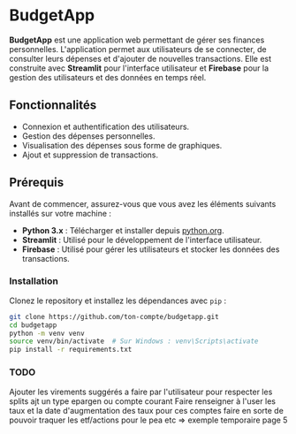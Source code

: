 
# BudgetApp

**BudgetApp** est une application web permettant de gérer ses finances personnelles. L'application permet aux utilisateurs de se connecter, de consulter leurs dépenses et d'ajouter de nouvelles transactions. Elle est construite avec **Streamlit** pour l'interface utilisateur et **Firebase** pour la gestion des utilisateurs et des données en temps réel.

## Fonctionnalités

- Connexion et authentification des utilisateurs.
- Gestion des dépenses personnelles.
- Visualisation des dépenses sous forme de graphiques.
- Ajout et suppression de transactions.

## Prérequis

Avant de commencer, assurez-vous que vous avez les éléments suivants installés sur votre machine :

- **Python 3.x** : Télécharger et installer depuis [python.org](https://www.python.org/downloads/).
- **Streamlit** : Utilisé pour le développement de l'interface utilisateur.
- **Firebase** : Utilisé pour gérer les utilisateurs et stocker les données des transactions.

### Installation

Clonez le repository et installez les dépendances avec `pip` :

```bash
git clone https://github.com/ton-compte/budgetapp.git
cd budgetapp
python -m venv venv
source venv/bin/activate  # Sur Windows : venv\Scripts\activate
pip install -r requirements.txt
```

### TODO 

Ajouter les virements suggérés a faire par l'utilisateur pour respecter les splits
ajt un type epargen ou compte courant 
Faire renseigner à l'user les taux et la date d'augmentation des taux pour ces comptes
faire en sorte de pouvoir traquer les etf/actions pour le pea etc => exemple temporaire page 5
